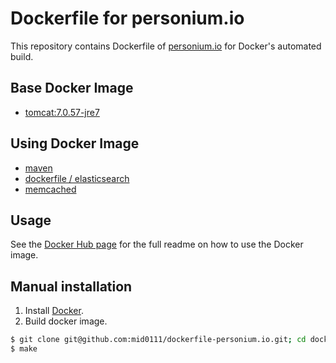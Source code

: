 Dockerfile for personium.io
=======================

This repository contains Dockerfile of [personium.io](http://personium.io/) for Docker's automated build.  

## Base Docker Image

* [tomcat:7.0.57-jre7](https://registry.hub.docker.com/u/library/tomcat/)

## Using Docker Image

* [maven](https://registry.hub.docker.com/_/maven/)
* [dockerfile / elasticsearch](https://registry.hub.docker.com/u/dockerfile/elasticsearch/)
* [memcached](https://registry.hub.docker.com/_/memcached/)

## Usage

See the [Docker Hub page](https://registry.hub.docker.com/u/mid0111/personium.io/) for the full readme on how to use the Docker image.


## Manual installation

1. Install [Docker](https://www.docker.com/).
2. Build docker image.

  ```bash
$ git clone git@github.com:mid0111/dockerfile-personium.io.git; cd dockerfile-personium.io
$ make
  ```
